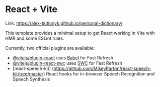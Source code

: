 # React + Vite

Link: https://alex-tiutiunyk.github.io/personal-dictionary/ 

This template provides a minimal setup to get React working in Vite with HMR and some ESLint rules.

Currently, two official plugins are available:

- [@vitejs/plugin-react](https://github.com/vitejs/vite-plugin-react/blob/main/packages/plugin-react/README.md) uses [Babel](https://babeljs.io/) for Fast Refresh
- [@vitejs/plugin-react-swc](https://github.com/vitejs/vite-plugin-react-swc) uses [SWC](https://swc.rs/) for Fast Refresh
- [react-speech-kit] (https://github.com/MikeyParton/react-speech-kit/tree/master) React hooks for in-browser Speech Recognition and Speech Synthesis
